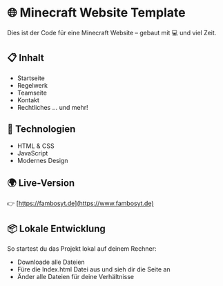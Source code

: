 # 🌐 Minecraft Website Template

Dies ist der Code für eine Minecraft Website – gebaut mit 💻 und viel Zeit.

## 📋 Inhalt

- Startseite
- Regelwerk
- Teamseite
- Kontakt
- Rechtliches
... und mehr!

## 🚀 Technologien

- HTML & CSS
- JavaScript
- Modernes Design

## 🌍 Live-Version

👉 [https://fambosyt.de](https://www.fambosyt.de)

## 📦 Lokale Entwicklung

So startest du das Projekt lokal auf deinem Rechner:

- Downloade alle Dateien
- Füre die Index.html Datei aus und sieh dir die Seite an
- Änder alle Dateien für deine Verhältnisse
